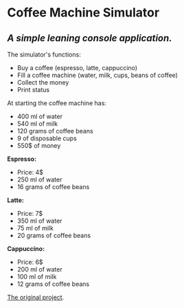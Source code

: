 # Coffee Machine Simulator


## _A simple leaning console application._


The simulator's functions:

- Buy a coffee (espresso, latte, cappuccino)
- Fill a coffee machine (water, milk, cups, beans of coffee)
- Collect the money
- Print status


At starting the coffee machine has:

- 400 ml of water
- 540 ml of milk
- 120 grams of coffee beans
- 9 of disposable cups
- 550$ of money


**Espresso:** 

- Price: 4$
- 250 ml of water
- 16 grams of coffee beans

**Latte:**

- Price: 7$
- 350 ml of water
- 75 ml of milk
- 20 grams of coffee beans

**Cappuccino:**

- Price: 6$
- 200 ml of water
- 100 ml of milk
- 12 grams of coffee beans


[The original project](https://hyperskill.org).
